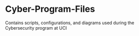 # Cyber-Program-Files
Contains scripts, configurations, and diagrams used during the Cybersecurity program at UCI
